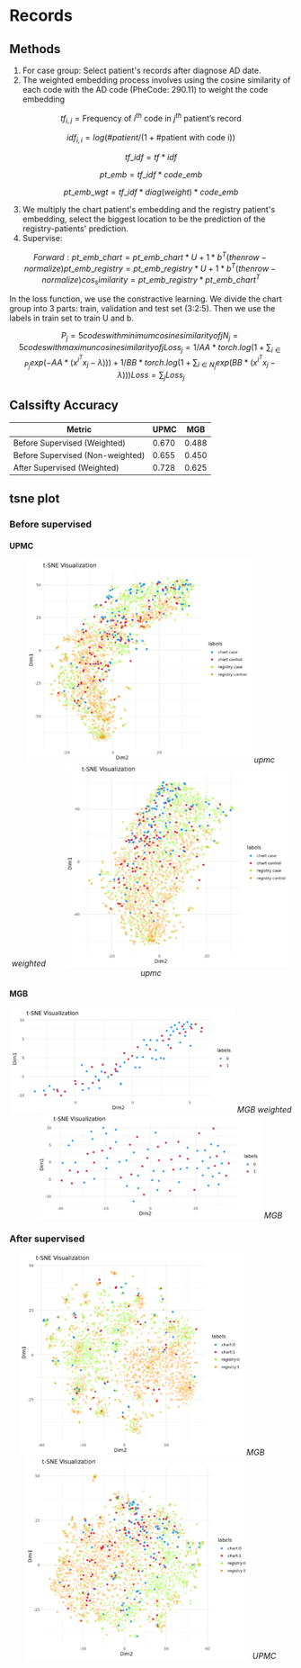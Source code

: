 # Records

## Methods

1. For case group: Select patient's records after diagnose AD date.
2. The weighted embedding process involves using the cosine similarity of each code with the AD code (PheCode: 290.11) to weight the code embedding
 
 ```math
tf_{i,j} = \text{Frequency of \(i^{th}\) code in \(j^{th}\) patient's record}
```
 ```math
idf_{i,i} = log(\# patient/ (1+ \# \text{patient with code i}))
```
 ```math
tf\_idf = tf*idf
```
 ```math
pt\_emb = tf\_idf*code\_emb
```
 ```math
pt\_emb\_wgt = tf\_idf*diag(weight)*code\_emb
```
3. We multiply the chart patient's embedding and the registry patient's embedding, select the biggest location to be the prediction of the registry-patients' prediction.
4. Supervise:
 ```math
Forward:
pt\_emb\_chart = pt\_emb\_chart *U + 1*b^T (then row-normalize)
pt\_emb\_registry = pt\_emb\_registry *U + 1*b^T (then row-normalize)
cos_similarity = pt\_emb\_registry * pt\_emb\_chart^T
```
In the loss function, we use the constractive learning. We divide the chart group into 3 parts: train, validation and test set (3:2:5). Then we use the labels in train set to train U and b.
 ```math
P_j = {5 codes with minimum cosine similarity of j}
N_j = {5 codes with maximun cosine similarity of j}
Loss_j = 1 / AA * torch.log(1+\sum_{i \in P_j} {exp(-AA*(x^i^Tx_j - \lambda))}) + 1 / BB * torch.log(1+\sum_{i \in N_j} {exp(BB*(x^i^Tx_j - \lambda))})
Loss = \sum_{j} Loss_j
```

## Calssifty Accuracy

| Metric        | UPMC  | MGB   |
|---------------|-------|-------|
| Before Supervised (Weighted) | 0.670 | 0.488 |
| Before Supervised (Non-weighted) | 0.655 | 0.450 |
| After Supervised (Weighted)| 0.728 | 0.625 |


## tsne  plot
### Before supervised
#### UPMC
<p align="center">
  <img src="https://github.com/TongHan96/Records/blob/main/pic/upmc_wgt.png" alt="UPMC_wgt" title="Weighted" width="400"/>
  <em>upmc weighted</em>
  &nbsp; &nbsp; &nbsp; &nbsp;
  <img src="https://github.com/TongHan96/Records/blob/main/pic/upmc.png" alt="UPMC" title="Origin" width="400"/>
  <em>upmc</em>
</p>

#### MGB
<p align="center">
  <img src="https://github.com/TongHan96/Records/blob/main/pic/mgb_wgt.png" alt="MGB_wgt" title="Weighted" width="400"/>
  <em>MGB weighted</em>
  &nbsp; &nbsp; &nbsp; &nbsp;
  <img src="https://github.com/TongHan96/Records/blob/main/pic/mgb.png" alt="MGB" title="Origin" width="400"/>
  <em>MGB</em>
</p>

### After supervised

<p align="center">
  <img src="https://github.com/TongHan96/Records/blob/main/pic/supervised_mgb.png" alt="MGB" title="Weighted" width="400"/>
  <em>MGB</em>
  &nbsp; &nbsp; &nbsp; &nbsp;
  <img src="https://github.com/TongHan96/Records/blob/main/pic/supervised_upmc.png" alt="UPMC" title="Origin" width="400"/>
  <em>UPMC</em>
</p>

